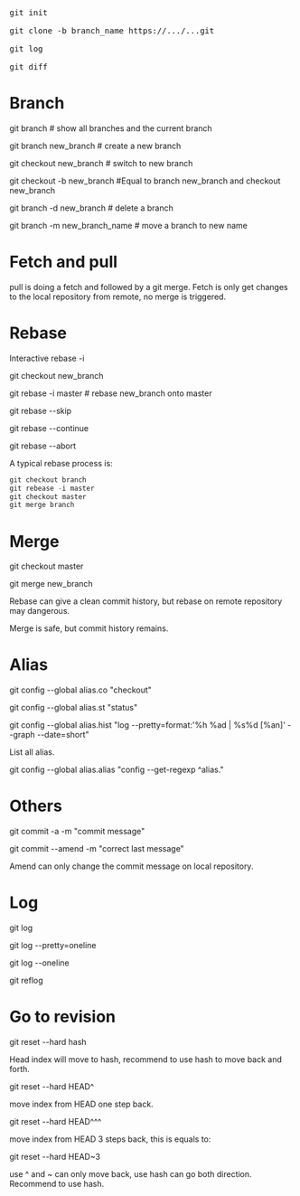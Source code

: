 
<pre>
git init

git clone -b branch_name https://.../...git
  
git log

git diff
</pre>


# Branch
git branch      # show all branches and the current branch

git branch new_branch         # create a new branch

git checkout new_branch        # switch to new branch

git checkout -b new_branch       #Equal to branch new_branch and checkout new_branch

git branch -d new_branch       # delete a branch

git branch -m new_branch_name    # move a branch to new name



# Fetch and pull
pull is doing a fetch and followed by a git merge. 
Fetch is only get changes to the local repository from remote, no merge is triggered.


# Rebase
Interactive rebase -i

git checkout new_branch

git rebase -i master        # rebase new_branch onto master

git rebase --skip

git rebase --continue

git rebase --abort


A typical rebase process is:
```python
git checkout branch
git rebease -i master
git checkout master
git merge branch
```



# Merge

git checkout master

git merge new_branch     


Rebase can give a clean commit history, but rebase on remote repository may dangerous.

Merge is safe, but commit history remains.



# Alias
git config --global alias.co "checkout"

git config --global alias.st "status"

git config --global alias.hist "log --pretty=format:'%h %ad | %s%d [%an]' --graph --date=short"


List all alias.

git config --global alias.alias "config --get-regexp ^alias\."


# Others
git commit -a -m "commit message" 

git commit --amend -m "correct last message"

Amend can only change the commit message on local repository. 

# Log
git log

git log --pretty=oneline

git log --oneline

git reflog


# Go to revision
git reset --hard hash
  
  Head index will move to hash, recommend to use hash to move back and forth.

git reset --hard HEAD^

move index from HEAD one step back.

git reset --hard HEAD^^^

move index from HEAD 3 steps back, this is equals to:

git reset --hard HEAD~3

use ^ and ~ can only move back, use hash can go both direction. Recommend to use hash.

